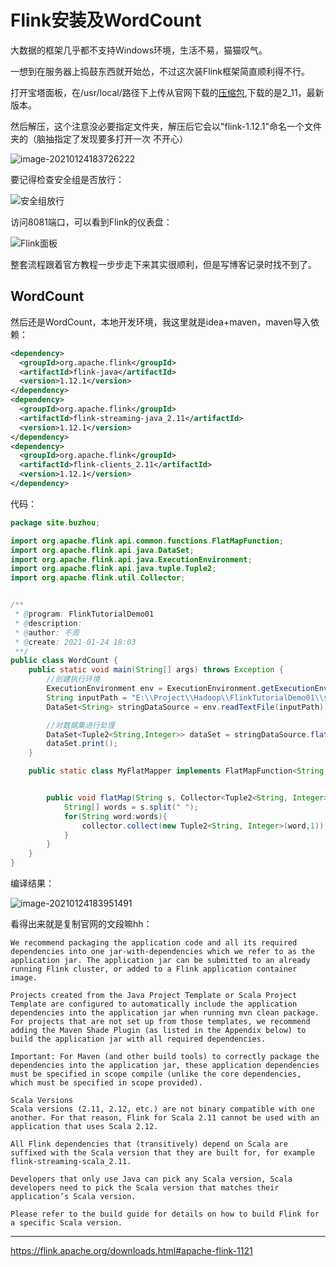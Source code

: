 # Flink安装及WordCount

大数据的框架几乎都不支持Windows环境，生活不易，猫猫叹气。

一想到在服务器上捣鼓东西就开始怂，不过这次装Flink框架简直顺利得不行。

打开宝塔面板，在/usr/local/路径下上传从官网下载的[压缩包](https://mirrors.tuna.tsinghua.edu.cn/apache/flink/flink-1.12.1/flink-1.12.1-bin-scala_2.11.tgz),下载的是2_11，最新版本。

然后解压，这个注意没必要指定文件夹，解压后它会以"flink-1.12.1"命名一个文件夹的（脑抽指定了发现要多打开一次 不开心）

![image-20210124183726222](https://i.loli.net/2021/01/24/YImaCwWd1HSlVZ3.png)

要记得检查安全组是否放行：

![安全组放行](https://i.loli.net/2021/01/24/IQRGcXtUiWFn48m.png)

访问8081端口，可以看到Flink的仪表盘：

![Flink面板](https://i.loli.net/2021/01/24/xBYHlMuQ1Z3CGWz.png)

整套流程跟着官方教程一步步走下来其实很顺利，但是写博客记录时找不到了。

## WordCount

然后还是WordCount，本地开发环境，我这里就是idea+maven，maven导入依赖：

```xml
<dependency>
  <groupId>org.apache.flink</groupId>
  <artifactId>flink-java</artifactId>
  <version>1.12.1</version>
</dependency>
<dependency>
  <groupId>org.apache.flink</groupId>
  <artifactId>flink-streaming-java_2.11</artifactId>
  <version>1.12.1</version>
</dependency>
<dependency>
  <groupId>org.apache.flink</groupId>
  <artifactId>flink-clients_2.11</artifactId>
  <version>1.12.1</version>
</dependency>
```

代码：

```java
package site.buzhou;

import org.apache.flink.api.common.functions.FlatMapFunction;
import org.apache.flink.api.java.DataSet;
import org.apache.flink.api.java.ExecutionEnvironment;
import org.apache.flink.api.java.tuple.Tuple2;
import org.apache.flink.util.Collector;


/**
 * @program: FlinkTutorialDemo01
 * @description:
 * @author: 不周
 * @create: 2021-01-24 18:03
 **/
public class WordCount {
    public static void main(String[] args) throws Exception {
        //创建执行环境
        ExecutionEnvironment env = ExecutionEnvironment.getExecutionEnvironment();
        String inputPath = "E:\\Project\\Hadoop\\FlinkTutorialDemo01\\src\\main\\resources\\words.txt";
        DataSet<String> stringDataSource = env.readTextFile(inputPath);

        //对数据集进行处理
        DataSet<Tuple2<String,Integer>> dataSet = stringDataSource.flatMap(new MyFlatMapper()).groupBy(0).sum(1);
        dataSet.print();
    }

    public static class MyFlatMapper implements FlatMapFunction<String, Tuple2<String,Integer>>{


        public void flatMap(String s, Collector<Tuple2<String, Integer>> collector) throws Exception {
            String[] words = s.split(" ");
            for(String word:words){
                collector.collect(new Tuple2<String, Integer>(word,1));
            }
        }
    }
}

```

编译结果：

![image-20210124183951491](https://i.loli.net/2021/01/24/6Fu8dw7GUbaTxIZ.png)

看得出来就是复制官网的文段嘛hh：

```
We recommend packaging the application code and all its required dependencies into one jar-with-dependencies which we refer to as the application jar. The application jar can be submitted to an already running Flink cluster, or added to a Flink application container image.

Projects created from the Java Project Template or Scala Project Template are configured to automatically include the application dependencies into the application jar when running mvn clean package. For projects that are not set up from those templates, we recommend adding the Maven Shade Plugin (as listed in the Appendix below) to build the application jar with all required dependencies.

Important: For Maven (and other build tools) to correctly package the dependencies into the application jar, these application dependencies must be specified in scope compile (unlike the core dependencies, which must be specified in scope provided).

Scala Versions
Scala versions (2.11, 2.12, etc.) are not binary compatible with one another. For that reason, Flink for Scala 2.11 cannot be used with an application that uses Scala 2.12.

All Flink dependencies that (transitively) depend on Scala are suffixed with the Scala version that they are built for, for example flink-streaming-scala_2.11.

Developers that only use Java can pick any Scala version, Scala developers need to pick the Scala version that matches their application’s Scala version.

Please refer to the build guide for details on how to build Flink for a specific Scala version.
```

---

https://flink.apache.org/downloads.html#apache-flink-1121